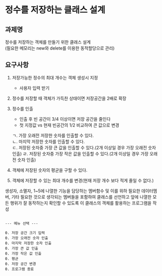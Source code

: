 # 정수를 저장하는 클래스 설계


## 과제명 
정수를 저장하는 객체를 만들기 위한 클래스 설계    
(필요한 메모리는 new와 delete를 이용한 동적할당으로 관리)




## 요구사항 

1. 저장가능한 정수의 최대 개수는 객체 생성시 지정
    * 사용자 입력 받기 

2. 정수를 저장할 때 객체가 가득찬 상태이면 저장공간을 2배로 확장 

3. 정수를 인출   
    * 인출 후 빈 공간이 3/4 이상이면 저장 공간을 줄인다
    * 첫 지정값 vs 현재 빈공간의 1/2 비교하여 큰 값으로 변경

    ㄱ. 가장 오래전 저장한 숫자를 인출할 수 있다.  
    ㄴ. 마지막 저장한 숫자를 인출할 수 있다.  
    ㄷ. 저장된 숫자중 가장 큰 값을 인출할 수 있다.(2개 이상일 경우 가장 오래전 숫자 인출)
    ㄹ. 저장된 숫자중 가장 작은 값을 인출할 수 있다.(2개 이상일 경우 가장 오래전 숫자 인출)

4. 객체에 저장된 숫자의 평균을 구할 수 있다.
5. 객체에 저장할 수 있는 최대 개수를 변경(현재 저장 개수 보다 적게 줄일 수 없다.)

생성자, 소멸자, 1~5에 나열한 기능을 담당하는 멤버함수 및 이를 위하 필요한 데이터멤버, 
기타 필요한 것으로 생각되는 멤버들을 포함하여 클래스를 선언하고 
앞에 나열한 모든 행위가 잘 동작하는지 확인할 수 있도록 이 클래스의 객체를 활용하는 프로그램을 작성


```

--- 메뉴 선택 ---

0. 저장 공간 크기 입력
0. 가장 오래전 숫자 인출
0. 마지막 저장한 숫자 인출
0. 가장 큰 값 인출
0. 가장 작은 값 인출
0. 평균
0. 저장 공간 변경
0. 프로그램 종료 


```
